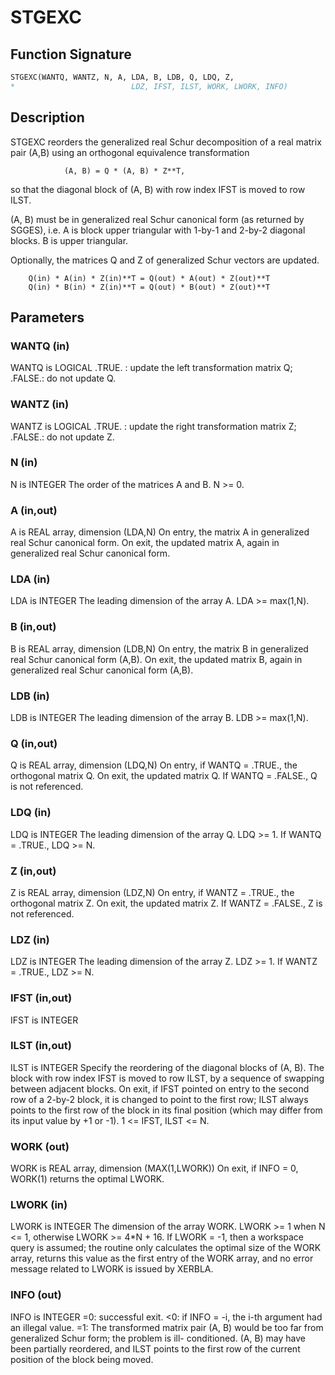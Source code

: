 # STGEXC

## Function Signature

```fortran
STGEXC(WANTQ, WANTZ, N, A, LDA, B, LDB, Q, LDQ, Z,
*                          LDZ, IFST, ILST, WORK, LWORK, INFO)
```

## Description


 STGEXC reorders the generalized real Schur decomposition of a real
 matrix pair (A,B) using an orthogonal equivalence transformation

                (A, B) = Q * (A, B) * Z**T,

 so that the diagonal block of (A, B) with row index IFST is moved
 to row ILST.

 (A, B) must be in generalized real Schur canonical form (as returned
 by SGGES), i.e. A is block upper triangular with 1-by-1 and 2-by-2
 diagonal blocks. B is upper triangular.

 Optionally, the matrices Q and Z of generalized Schur vectors are
 updated.

        Q(in) * A(in) * Z(in)**T = Q(out) * A(out) * Z(out)**T
        Q(in) * B(in) * Z(in)**T = Q(out) * B(out) * Z(out)**T


## Parameters

### WANTQ (in)

WANTQ is LOGICAL .TRUE. : update the left transformation matrix Q; .FALSE.: do not update Q.

### WANTZ (in)

WANTZ is LOGICAL .TRUE. : update the right transformation matrix Z; .FALSE.: do not update Z.

### N (in)

N is INTEGER The order of the matrices A and B. N >= 0.

### A (in,out)

A is REAL array, dimension (LDA,N) On entry, the matrix A in generalized real Schur canonical form. On exit, the updated matrix A, again in generalized real Schur canonical form.

### LDA (in)

LDA is INTEGER The leading dimension of the array A. LDA >= max(1,N).

### B (in,out)

B is REAL array, dimension (LDB,N) On entry, the matrix B in generalized real Schur canonical form (A,B). On exit, the updated matrix B, again in generalized real Schur canonical form (A,B).

### LDB (in)

LDB is INTEGER The leading dimension of the array B. LDB >= max(1,N).

### Q (in,out)

Q is REAL array, dimension (LDQ,N) On entry, if WANTQ = .TRUE., the orthogonal matrix Q. On exit, the updated matrix Q. If WANTQ = .FALSE., Q is not referenced.

### LDQ (in)

LDQ is INTEGER The leading dimension of the array Q. LDQ >= 1. If WANTQ = .TRUE., LDQ >= N.

### Z (in,out)

Z is REAL array, dimension (LDZ,N) On entry, if WANTZ = .TRUE., the orthogonal matrix Z. On exit, the updated matrix Z. If WANTZ = .FALSE., Z is not referenced.

### LDZ (in)

LDZ is INTEGER The leading dimension of the array Z. LDZ >= 1. If WANTZ = .TRUE., LDZ >= N.

### IFST (in,out)

IFST is INTEGER

### ILST (in,out)

ILST is INTEGER Specify the reordering of the diagonal blocks of (A, B). The block with row index IFST is moved to row ILST, by a sequence of swapping between adjacent blocks. On exit, if IFST pointed on entry to the second row of a 2-by-2 block, it is changed to point to the first row; ILST always points to the first row of the block in its final position (which may differ from its input value by +1 or -1). 1 <= IFST, ILST <= N.

### WORK (out)

WORK is REAL array, dimension (MAX(1,LWORK)) On exit, if INFO = 0, WORK(1) returns the optimal LWORK.

### LWORK (in)

LWORK is INTEGER The dimension of the array WORK. LWORK >= 1 when N <= 1, otherwise LWORK >= 4*N + 16. If LWORK = -1, then a workspace query is assumed; the routine only calculates the optimal size of the WORK array, returns this value as the first entry of the WORK array, and no error message related to LWORK is issued by XERBLA.

### INFO (out)

INFO is INTEGER =0: successful exit. <0: if INFO = -i, the i-th argument had an illegal value. =1: The transformed matrix pair (A, B) would be too far from generalized Schur form; the problem is ill- conditioned. (A, B) may have been partially reordered, and ILST points to the first row of the current position of the block being moved.

